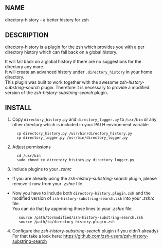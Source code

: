 NAME
----

directory-history - a better history for zsh

DESCRIPTION
-----------

directory-history is a plugin for the zsh which provides you with a per directory history which can fall back on a global history.  

It will fall back on a global history if there are no suggestions for the directory any more.  
It will create an advanced history under `.directory_history` in your home directory.  
This plugin was built to work together with the awesome _zsh-history-substring-search_ plugin.
Therefore it is necessary to provide a modified version of the _zsh-history-substring-search_ plugin.

INSTALL
-------

1. Copy `directory_history.py` and `directory_logger.py` to `/usr/bin` or any other directory which is included in your PATH environment variable  

         cp directory_history.py /usr/bin/directory_history.py
         cp directory_logger.py /usr/bin/directory_logger.py

2. Adjust permissions

         cd /usr/bin
		 sudo chmod +x directory_history.py directory_logger.py

3. Include plugins to your _.zshrc_

* If you are already using the _zsh-history-substring-search_ plugin, please remove it now from your _.zshrc_ file.

* Now you have to include both `directory-history.plugin.zsh` and the modified version of `zsh-history-substring-search.zsh` into your _.zshrc_ file.  
You can do that by appending those lines to your _.zshrc_ file.  

         source /path/to/modified/zsh-history-substring-search.zsh
		 source /path/to/directory-history.plugin.zsh

4. Configure the _zsh-history-substring-search_ plugin (if you didn't already)  
For that take a look here: https://github.com/zsh-users/zsh-history-substring-search
